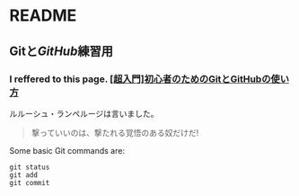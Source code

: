 # README
## **Git**と***GitHub***練習用
### I reffered to this page. [[超入門]初心者のためのGitとGitHubの使い方](https://tech-blog.rakus.co.jp/entry/20200529/git)

ルルーシュ・ランペルージは言いました。
>撃っていいのは、撃たれる覚悟のある奴だけだ!

Some basic Git commands are:
```
git status
git add
git commit
```

